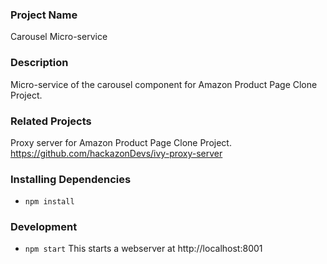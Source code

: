 ### Project Name

Carousel Micro-service

### Description

Micro-service of the carousel component for Amazon Product Page Clone Project. 

### Related Projects

Proxy server for Amazon Product Page Clone Project. 
https://github.com/hackazonDevs/ivy-proxy-server

### Installing Dependencies

* `npm install`

### Development

* `npm start`
This starts a webserver at http://localhost:8001
